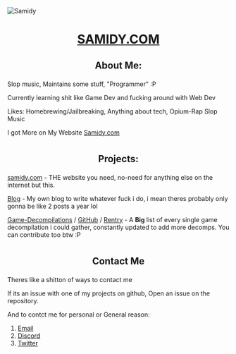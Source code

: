 ![Samidy](https://github-readme-stats.vercel.app/api?username=SamidyFR&show_icons=true&theme=cobalt)
<h1><p align="center"> <a href="https://samidy.com"> SAMIDY.COM </p></a></h1>


<h2><p align="center">About Me:</p></h2>

Slop music, Maintains some stuff, "Programmer" :P

Currently learning shit like Game Dev and fucking around with Web Dev

Likes: Homebrewing/Jailbreaking, Anything about tech, Opium-Rap Slop Music


I got More on My Website [Samidy.com](https://samidy.com)


<h1></h1>
<h2><p align="center">Projects:</p></h2>

[samidy.com](https://www.samidy.com) - THE website you need, no-need for anything else on the internet but this.

[Blog](https://www.samidy.com/blog) - My own blog to write whatever fuck i do, i mean theres probably only gonna be like 2 posts a year lol

[Game-Decompilations](https://decomps.samidy.com) / [GitHub](https://github.com/SamidyFR/Game-Decompilations) / [Rentry](https://rentry.co/Gamedecomps) - A **Big** list of every single game decompilation i could gather, constantly updated to add more decomps. You can contribute too btw :P

<h1></h1>
<h2><p align="center">Contact Me</p></h2>
Theres like a shitton of ways to contact me

If its an issue with one of my projects on github, Open an issue on the repository.

And to contct me for personal or General reason:
1. [Email](mailto:me@samidy.com)
2. [Discord](https://discord.com/users/1063716802988867684)
3. [Twitter](https://x.com/samidyrn)

